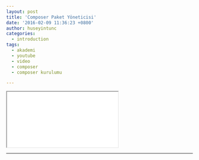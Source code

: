 ```yaml
---
layout: post
title: 'Composer Paket Yöneticisi'
date: '2016-02-09 11:36:23 +0800'
author: huseyintunc
categories:
  - introduction
tags:
  - akademi
  - youtube
  - video
  - composer
  - composer kurulumu

---
```


<div class="embed-responsive embed-responsive-16by9">
  <iframe class="embed-responsive-item" src="//www.youtube.com/embed/Qqg6DS1x4Js" allowfullscreen=""></iframe>
</div>

---

